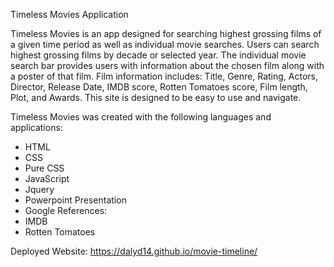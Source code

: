 Timeless Movies Application

 Timeless Movies is an app designed for searching highest grossing films of a given time period as well as individual movie searches. Users can search highest grossing films by decade or selected year. The individual movie search bar provides users with information about the chosen film along with a poster of that film. Film information includes: Title, Genre, Rating, Actors, Director, Release Date, IMDB score, Rotten Tomatoes score, Film length, Plot, and Awards. This site is designed to be easy to use and navigate. 

 Timeless Movies was created with the following languages and applications:
 - HTML
 - CSS
 - Pure CSS
 - JavaScript
 - Jquery
 - Powerpoint Presentation
 - Google
 References:
 - IMDB
 - Rotten Tomatoes


Deployed Website:
https://dalyd14.github.io/movie-timeline/
